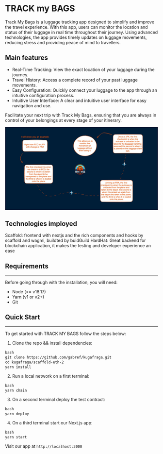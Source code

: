 # TRACK my BAGS

Track My Bags is a luggage tracking app designed to simplify and improve the travel experience. With this app, users can monitor the location and status of their luggage in real time throughout their journey. Using advanced technologies, the app provides timely updates on luggage movements, reducing stress and providing peace of mind to travellers.

## Main features

- Real-Time Tracking: View the exact location of your luggage during the journey.
- Travel History: Access a complete record of your past luggage movements.
- Easy Configuration: Quickly connect your luggage to the app through an intuitive configuration process.
- Intuitive User Interface: A clear and intuitive user interface for easy navigation and use.

Facilitate your next trip with Track My Bags, ensuring that you are always in control of your belongings at every stage of your itinerary.

![image whatever](./assets/roadmap.jpeg)

## Technologies imployed

Scaffold: frontend with nextjs and the rich components and hooks by scaffold and wagmi, buildted by buidGuild
HardHat: Great backend for blockchain application, it makes the testing and developer experience an ease

## Requirements
---
Before going through with the installation, you will need:
- Node (>= v18.17)
- Yarn (v1 or v2+)
- Git

## Quick Start
---
To get started with TRACK MY BAGS follow the steps below:
1. Clone the repo && install dependencies:

```
bash
git clone https://github.com/gabref/kugafraga.git
cd kugafraga/scaffold-eth-2
yarn install
```



2. Run a local network on a first terminal:

```
bash
yarn chain
```



3. On a second terminal deploy the test contract:
```
bash
yarn deploy
```


4. On a third terminal start our Next.js app:

```
bash
yarn start
```

Visit our app at `http://localhost:3000`
